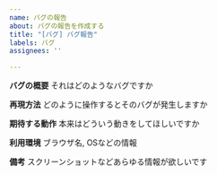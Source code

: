 ```yaml
---
name: バグの報告
about: バグの報告を作成する
title: "[バグ] バグ報告"
labels: バグ
assignees: ''

---
```


**バグの概要**
それはどのようなバグですか

**再現方法**
どのように操作するとそのバグが発生しますか

**期待する動作**
本来はどういう動きをしてほしいですか

**利用環境**
ブラウザ名, OSなどの情報

**備考**
スクリーンショットなどあらゆる情報が欲しいです
